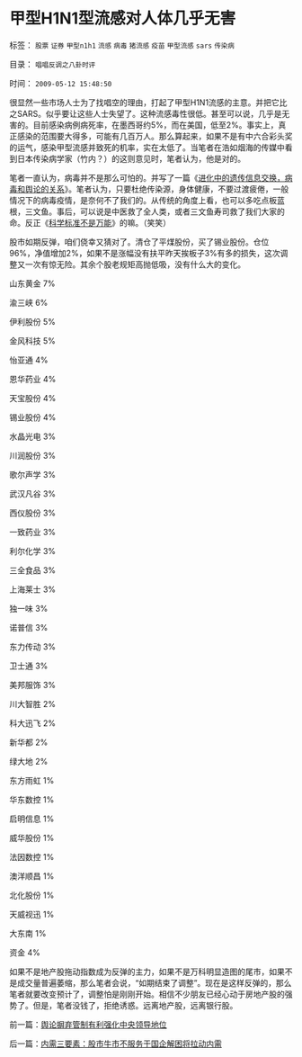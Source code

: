 # 甲型H1N1型流感对人体几乎无害

标签： `股票` `证券` `甲型n1h1` `流感` `病毒` `猪流感` `疫苗` `甲型流感` `sars` `传染病` 

目录： `唱唱反调之八卦时评`

时间： `2009-05-12 15:48:50`

很显然一些市场人士为了找唱空的理由，打起了甲型H1N1流感的主意。并把它比之SARS。似乎要让这些人士失望了。这种流感毒性很低。甚至可以说，几乎是无害的。目前感染病例病死率，在墨西哥约5%，而在美国，低至2%。事实上，真正感染的范围要大得多，可能有几百万人。那么算起来，如果不是有中六合彩头奖的运气，感染甲型流感并致死的机率，实在太低了。当笔者在浩如烟海的传媒中看到日本传染病学家（竹内？）的这则意见时，笔者认为，他是对的。

笔者一直认为，病毒并不是那么可怕的。并写了一篇《[进化中的遗传信息交换，病毒和舆论的关系](../../../2009/5/4/进化中的遗传信息交换，病毒和舆论的关系.md)》。笔者认为，只要杜绝传染源，身体健康，不要过渡疲倦，一般情况下的病毒疫情，是奈何不了我们的。从传统的角度上看，也可以多吃点板蓝根，三文鱼。事后，可以说是中医救了全人类，或者三文鱼寿司救了我们大家的命。反正《[科学标准不是万能](../../../2009/5/8/科学的客观性不是为了讨我们欢心.md)》的嘛。（笑笑）

股市如期反弹，咱们侥幸又猜对了。清仓了平煤股份，买了锡业股份。仓位96%，净值增加2%，如果不是涨幅没有扶平昨天挨板子3%有多的损失，这次调整又一次有惊无险。其余个股老规矩高抛低吸，没有什么大的变化。

山东黄金 7%

渝三峡 6%

伊利股份 5%

金风科技 5%

怡亚通 4%

恩华药业 4%

天宝股份 4%

锡业股份 4%

水晶光电 3%

川润股份 3%

歌尔声学 3%

武汉凡谷 3%

西仪股份 3%

一致药业 3%

利尔化学 3%

三全食品 3%

上海莱士 3%

独一味 3%

诺普信 3%

东力传动 3%

卫士通 3%

美邦服饰 3%

川大智胜 2%

科大迅飞 2%

新华都 2%

绿大地 2%

东方雨虹 1%

华东数控 1%

启明信息 1%

威华股份 1%

法因数控 1%

澳洋顺昌 1%

北化股份 1%

天威视迅 1%

大东南 1%

资金 4%

如果不是地产股拖动指数成为反弹的主力，如果不是万科明显造图的尾市，如果不是成交量普遍萎缩，那么笔者会说，“如期结束了调整”。现在是这样反弹的，那么笔者就要改变预计了，调整怕是刚刚开始。相信不少朋友已经心动于房地产股的强势了。但是，笔者没钱了，拒绝诱惑。远离地产股，远离银行股。



前一篇：[舆论摒弃管制有利强化中央领导地位](../../../2009/5/11/舆论摒弃管制有利强化中央领导地位.md)

后一篇：[内需三要素：股市牛市不服务于国企解困将拉动内需](../../../2009/5/12/内需三要素：股市牛市不服务于国企解困将拉动内需.md)